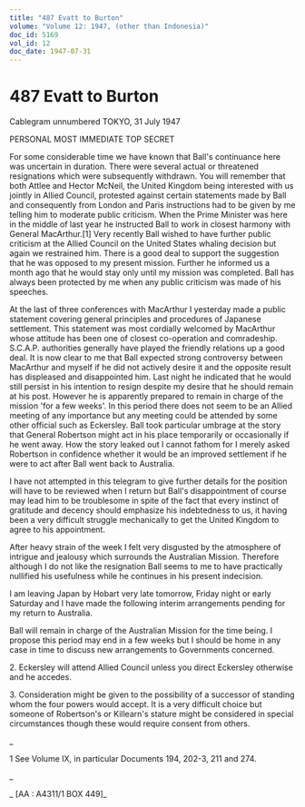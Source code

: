 ```yaml
---
title: "487 Evatt to Burton"
volume: "Volume 12: 1947, (other than Indonesia)"
doc_id: 5169
vol_id: 12
doc_date: 1947-07-31
---
```


# 487 Evatt to Burton

Cablegram unnumbered TOKYO, 31 July 1947

PERSONAL MOST IMMEDIATE TOP SECRET

For some considerable time we have known that Ball's continuance here was uncertain in duration. There were several actual or threatened resignations which were subsequently withdrawn. You will remember that both Attlee and Hector McNeil, the United Kingdom being interested with us jointly in Allied Council, protested against certain statements made by Ball and consequently from London and Paris instructions had to be given by me telling him to moderate public criticism. When the Prime Minister was here in the middle of last year he instructed Ball to work in closest harmony with General MacArthur.[1] Very recently Ball wished to have further public criticism at the Allied Council on the United States whaling decision but again we restrained him. There is a good deal to support the suggestion that he was opposed to my present mission. Further he informed us a month ago that he would stay only until my mission was completed. Ball has always been protected by me when any public criticism was made of his speeches.

At the last of three conferences with MacArthur I yesterday made a public statement covering general principles and procedures of Japanese settlement. This statement was most cordially welcomed by MacArthur whose attitude has been one of closest co-operation and comradeship. S.C.A.P. authorities generally have played the friendly relations up a good deal. It is now clear to me that Ball expected strong controversy between MacArthur and myself if he did not actively desire it and the opposite result has displeased and disappointed him. Last night he indicated that he would still persist in his intention to resign despite my desire that he should remain at his post. However he is apparently prepared to remain in charge of the mission 'for a few weeks'. In this period there does not seem to be an Allied meeting of any importance but any meeting could be attended by some other official such as Eckersley. Ball took particular umbrage at the story that General Robertson might act in his place temporarily or occasionally if he went away. How the story leaked out I cannot fathom for I merely asked Robertson in confidence whether it would be an improved settlement if he were to act after Ball went back to Australia.

I have not attempted in this telegram to give further details for the position will have to be reviewed when I return but Ball's disappointment of course may lead him to be troublesome in spite of the fact that every instinct of gratitude and decency should emphasize his indebtedness to us, it having been a very difficult struggle mechanically to get the United Kingdom to agree to his appointment.

After heavy strain of the week I felt very disgusted by the atmosphere of intrigue and jealousy which surrounds the Australian Mission. Therefore although I do not like the resignation Ball seems to me to have practically nullified his usefulness while he continues in his present indecision.

I am leaving Japan by Hobart very late tomorrow, Friday night or early Saturday and I have made the following interim arrangements pending for my return to Australia.

Ball will remain in charge of the Australian Mission for the time being. I propose this period may end in a few weeks but I should be home in any case in time to discuss new arrangements to Governments concerned.

2\. Eckersley will attend Allied Council unless you direct Eckersley otherwise and he accedes.

3\. Consideration might be given to the possibility of a successor of standing whom the four powers would accept. It is a very difficult choice but someone of Robertson's or Killearn's stature might be considered in special circumstances though these would require consent from others.

_

1 See Volume IX, in particular Documents 194, 202-3, 211 and 274.

_

_ [AA : A4311/1 BOX 449]_
